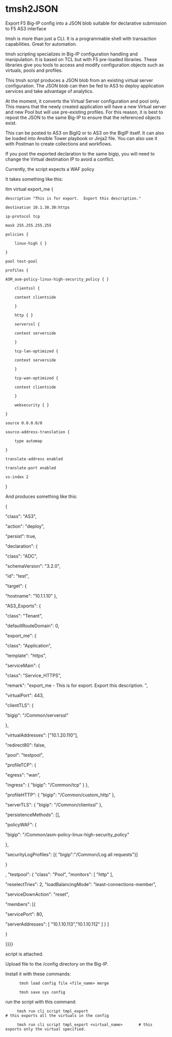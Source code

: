 # tmsh2JSON
Export F5 Big-IP config into a JSON blob suitable for declarative submission to F5 AS3 interface

tmsh is more than just a CLI.  It is a programmable shell with transaction capabilities.  Great for automation.


tmsh scripting specializes in Big-IP configuration handling and manipulation.  It is based on TCL but with F5 pre-loaded libraries.  These libraries give you tools to access and modify configuration objects such as virtuals, pools and profiles.

This tmsh script produces a JSON blob from an existing virtual server configuration.  The JSON blob can then be fed to AS3 to deploy application services and take advantage of analytics.
 

At the moment, it converts the Virtual Server configuration and pool only.  This means that the newly created application will have a new Virtual server and new Pool but will use pre-existing profiles.  For this reason, it is best to repost the JSON to the same Big-IP to ensure that the referenced objects exist.


This can be posted to AS3 on BigIQ or to AS3 on the BigIP itself.  It can also be loaded into Ansible Tower playbook or Jinja2 file.  You can also use it with Postman to create collections and workflows.


If you post the exported declaration to the same bigip, you will need to change the Virtual destination IP to avoid a conflict.

Currently, the script expects a WAF policy


It takes something like this:


ltm virtual export_me {

    description "This is for export.  Export this description."

    destination 10.1.30.30:https

    ip-protocol tcp

    mask 255.255.255.255

    policies {

        linux-high { }

    }

    pool test-pool

    profiles {

	ASM_asm-policy-linux-high-security_policy { }

        clientssl {

		context clientside

        }

        http { }

        serverssl {

		context serverside

        }

        tcp-lan-optimized {

		context serverside

        }

        tcp-wan-optimized {

		context clientside

        }

        websecurity { }

    }

    source 0.0.0.0/0

    source-address-translation {

        type automap

    }

    translate-address enabled

    translate-port enabled

    vs-index 2

}

 

 

And produces something like this:

{

  "class": "AS3",

  "action": "deploy",

  "persist": true,

  "declaration": {

  "class": "ADC",

  "schemaVersion": "3.2.0",

  "id": "test",

  "target": {

  "hostname": "10.1.1.10" },

  "AS3_Exports": {

  "class": "Tenant",

  "defaultRouteDomain": 0,

  "export_me": {

  "class": "Application",

  "template": "https",

  "serviceMain": {

  "class": "Service_HTTPS",

  "remark": "export_me - This is for export. Export this description. ",

  "virtualPort": 443,

  "clientTLS": {

  "bigip": "/Common/serverssl"

  },

  "virtualAddresses": ["10.1.20.110"],

  "redirect80": false,

  "pool": "testpool",

  "profileTCP": {

  "egress": "wan",

  "ingress": { "bigip": "/Common/tcp" } },

  "profileHTTP": { "bigip": "/Common/custom_http" },

  "serverTLS": { "bigip": "/Common/clientssl" },

  "persistenceMethods": [],

  "policyWAF": {

  "bigip": "/Common/asm-policy-linux-high-security_policy"

  },

  "securityLogProfiles": [{ "bigip":"/Common/Log all requests"}]

  }

  , "testpool": { "class": "Pool", "monitors": [ "http" ],

  "reselectTries": 2, "loadBalancingMode": "least-connections-member",

  "serviceDownAction": "reset",

  "members": [{

  "servicePort": 80,

  "serverAddresses": [ "10.1.10.113","10.1.10.112" ] } ]

  }

  }}}}

 

 

script is attached.

 

Upload file to the /config directory on the Big-IP.

Install it with these commands:

 

          tmsh load config file <file_name> merge

          tmsh save sys config

 

run the script with this command:

 

         tmsh run cli script tmpl_export                                   # this exports all the virtuals in the config

         tmsh run cli script tmpl_export <virtual_name>       # this exports only the virtual specified.

